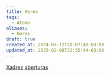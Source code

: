 ```yaml
---
title: Keres
tags:
  - Átomo
aliases:
  - Keres
draft: true
created_at: 2024-07-12T20:07:48-03:00
updated_at: 2025-02-08T22:35:44-03:00
---
```


[Xadrez](../../../08/06/atomo/Xadrez.md)
[aberturas](../../26/atomo/Xadrez_Aberturas.md)